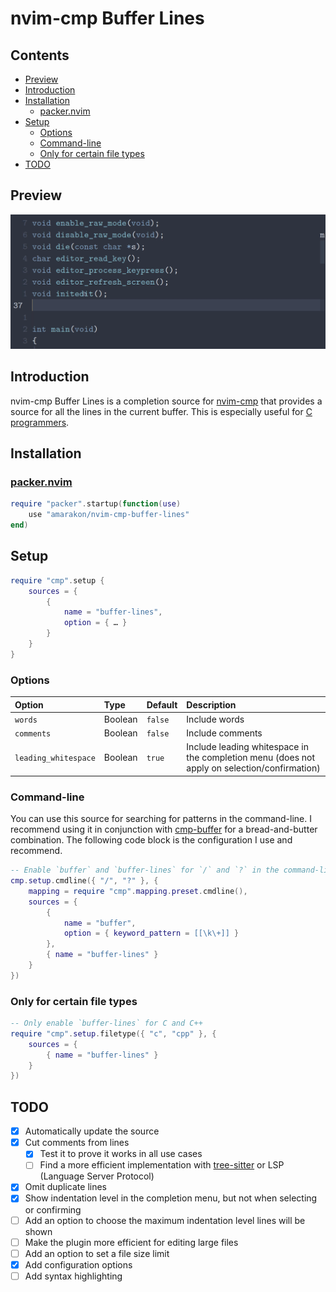 nvim-cmp Buffer Lines
================

## Contents

- <a href="#preview" id="toc-preview">Preview</a>
- <a href="#introduction" id="toc-introduction">Introduction</a>
- <a href="#installation" id="toc-installation">Installation</a>
  - <a href="#packernvim" id="toc-packernvim">packer.nvim</a>
- <a href="#setup" id="toc-setup">Setup</a>
  - <a href="#options" id="toc-options">Options</a>
  - <a href="#command-line" id="toc-command-line">Command-line</a>
  - <a href="#only-for-certain-file-types"
    id="toc-only-for-certain-file-types">Only for certain file types</a>
- <a href="#todo" id="toc-todo">TODO</a>

## Preview

![](preview.gif)

## Introduction

nvim-cmp Buffer Lines is a completion source for
[nvim-cmp](https://github.com/hrsh7th/nvim-cmp) that provides a source
for all the lines in the current buffer. This is especially useful for
[C programmers](#only-for-certain-file-types).

## Installation

### [packer.nvim](https://github.com/wbthomason/packer.nvim)

``` lua
require "packer".startup(function(use)
    use "amarakon/nvim-cmp-buffer-lines"
end)
```

## Setup

``` lua
require "cmp".setup {
    sources = {
        {
            name = "buffer-lines",
            option = { … }
        }
    }
}
```

### Options

| Option               | Type    | Default | Description                                                                                  |
|:---------------------|:--------|:--------|:---------------------------------------------------------------------------------------------|
| `words`              | Boolean | `false` | Include words                                                                                |
| `comments`           | Boolean | `false` | Include comments                                                                             |
| `leading_whitespace` | Boolean | `true`  | Include leading whitespace in the completion menu (does not apply on selection/confirmation) |

### Command-line

You can use this source for searching for patterns in the command-line.
I recommend using it in conjunction with
[cmp-buffer](https://github.com/hrsh7th/cmp-buffer) for a
bread-and-butter combination. The following code block is the
configuration I use and recommend.

``` lua
-- Enable `buffer` and `buffer-lines` for `/` and `?` in the command-line
cmp.setup.cmdline({ "/", "?" }, {
    mapping = require "cmp".mapping.preset.cmdline(),
    sources = {
        {
            name = "buffer",
            option = { keyword_pattern = [[\k\+]] }
        },
        { name = "buffer-lines" }
    }
})
```

### Only for certain file types

``` lua
-- Only enable `buffer-lines` for C and C++
require "cmp".setup.filetype({ "c", "cpp" }, {
    sources = {
        { name = "buffer-lines" }
    }
})
```

## TODO

- [x] Automatically update the source
- [x] Cut comments from lines
  - [x] Test it to prove it works in all use cases
  - [ ] Find a more efficient implementation with
    [tree-sitter](https://github.com/nvim-treesitter/nvim-treesitter) or
    LSP (Language Server Protocol)
- [x] Omit duplicate lines
- [x] Show indentation level in the completion menu, but not when
  selecting or confirming
- [ ] Add an option to choose the maximum indentation level lines will
  be shown
- [ ] Make the plugin more efficient for editing large files
- [ ] Add an option to set a file size limit
- [x] Add configuration options
- [ ] Add syntax highlighting

